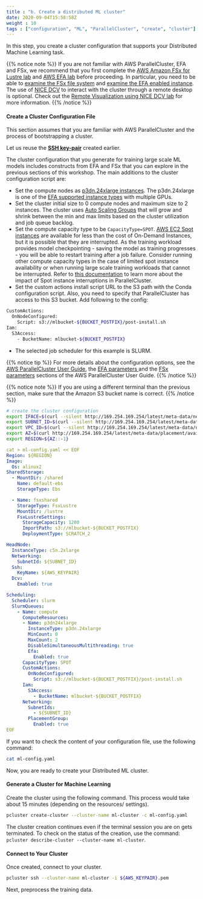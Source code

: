 ```yaml
---
title : "b. Create a distributed ML cluster"
date: 2020-09-04T15:58:58Z
weight : 10
tags : ["configuration", "ML", "ParallelCluster", "create", "cluster"]
---
```


In this step, you create a cluster configuration that supports your Distributed Machine Learning task.

{{% notice note %}}
If you are not familiar with AWS ParallelCluster, EFA and FSx, we recommend that you first complete the [AWS Amazon FSx for Lustre lab](../04-amazon-fsx-for-lustre.html) and [AWS EFA lab](../07-efa.html) before proceeding.
In particular, you need to be able to [examine the FSx file system](../04-amazon-fsx-for-lustre/03-check-fs.html) and [examine the EFA enabled instance](../07-efa/02-check-efa.html).
The use of [NICE DCV](https://aws.amazon.com/hpc/dcv/) to interact with the cluster through a remote desktop is optional. Check out the [Remote Visualization using NICE DCV lab](../06-nice-dcv.html) for more information.
{{% /notice %}}

#### Create a Cluster Configuration File

This section assumes that you are familiar with AWS ParallelCluster and the process of bootstrapping a cluster.

Let us reuse the [**SSH key-pair**](/02-aws-getting-started/05-key-pair-create.html) created earlier.

The cluster configuration that you generate for training large scale ML models includes constructs from EFA and FSx that you can explore in the previous sections of this workshop. The main additions to the cluster configuration script are:

- Set the compute nodes as [p3dn.24xlarge instances](https://aws.amazon.com/ec2/instance-types/). The p3dn.24xlarge is one of the [EFA supported instance types](https://docs.aws.amazon.com/AWSEC2/latest/UserGuide/efa.html#efa-instance-types) with multiple GPUs.
- Set the cluster initial size to 0 compute nodes and maximum size to 2 instances. The cluster uses [Auto Scaling Groups](https://docs.aws.amazon.com/autoscaling/ec2/userguide/AutoScalingGroup.html) that will grow and shrink between the min and max limits based on the cluster utilization and job queue backlog.
- Set the compute capacity type to be `CapacityType=SPOT`. [AWS EC2 Spot instances](https://aws.amazon.com/ec2/spot) are available for less than the cost of On-Demand Instances, but it is possible that they are interrupted. As the training workload provides model checkpointing - saving the model as training progresses - you will be able to restart training after a job failure. Consider running other compute capacity types in the case of limited spot instance availability or when running large scale training workloads that cannot be interrupted. Refer to [this documentation](https://docs.aws.amazon.com/parallelcluster/latest/ug/Scheduling-v3.html#yaml-Scheduling-SlurmQueues-CapacityType) to learn more about the impact of Spot instance interruptions in ParallelCluster.  
- Set the custom actions install script URL to the S3 path with the Conda configuration script. Also, you need to specify that ParallelCluster has access to this S3 bucket. Add following to the config:

```bash
CustomActions:
  OnNodeConfigured:
    Script: s3://mlbucket-${BUCKET_POSTFIX}/post-install.sh
Iam:
  S3Access:
    - BucketName: mlbucket-${BUCKET_POSTFIX}
```
- The selected job scheduler for this example is SLURM.

{{% notice tip %}}
For more details about the configuration options, see the [AWS ParallelCluster User Guide](https://docs.aws.amazon.com/parallelcluster/latest/ug/parallelcluster-version-3.html), the [EFA parameters ](https://docs.aws.amazon.com/parallelcluster/latest/ug/Scheduling-v3.html#yaml-Scheduling-SlurmQueues-ComputeResources-Efa) and the [FSx parameters](https://docs.aws.amazon.com/parallelcluster/latest/ug/SharedStorage-v3.html#SharedStorage-v3-FsxLustreSettings) sections of the AWS ParallelCluster User Guide.
{{% /notice %}}

{{% notice note %}}
If you are using a different terminal than the previous section, make sure that the Amazon S3 bucket name is correct.
{{% /notice %}}

```bash
# create the cluster configuration
export IFACE=$(curl --silent http://169.254.169.254/latest/meta-data/network/interfaces/macs/)
export SUBNET_ID=$(curl --silent http://169.254.169.254/latest/meta-data/network/interfaces/macs/${IFACE}/subnet-id)
export VPC_ID=$(curl --silent http://169.254.169.254/latest/meta-data/network/interfaces/macs/${IFACE}/vpc-id)
export AZ=$(curl http://169.254.169.254/latest/meta-data/placement/availability-zone)
export REGION=${AZ::-1}
```

```yaml
cat > ml-config.yaml << EOF
Region: ${REGION}
Image:
  Os: alinux2
SharedStorage:
  - MountDir: /shared
    Name: default-ebs
    StorageType: Ebs

  - Name: fsxshared
    StorageType: FsxLustre
    MountDir: /lustre
    FsxLustreSettings:
      StorageCapacity: 1200
      ImportPath: s3://mlbucket-${BUCKET_POSTFIX}
      DeploymentType: SCRATCH_2

HeadNode:
  InstanceType: c5n.2xlarge
  Networking:
    SubnetId: ${SUBNET_ID}
  Ssh:
    KeyName: ${AWS_KEYPAIR}
  Dcv:
    Emabled: true

Scheduling:
  Scheduler: slurm
  SlurmQueues:
    - Name: compute
      ComputeResources:
      - Name: p3dn24xlarge
        InstanceType: p3dn.24xlarge
        MinCount: 0
        MaxCount: 2
        DisableSimultaneousMultithreading: true
        Efa:
          Enabled: true
      CapacityType: SPOT
      CustomActions:
        OnNodeConfigured:
          Script: s3://mlbucket-${BUCKET_POSTFIX}/post-install.sh
      Iam:
        S3Access:
          - BucketName: mlbucket-${BUCKET_POSTFIX}
      Networking:
        SubnetIds:
          - ${SUBNET_ID}
        PlacementGroup:
          Enabled: true
EOF
```

If you want to check the content of your configuration file, use the following command:

```bash
cat ml-config.yaml
```

Now, you are ready to create your Distributed ML cluster.

#### Generate a Cluster for Machine Learning

Create the cluster using the following command. This process would take about 15 minutes (depending on the resources/ settings).

```bash
pcluster create-cluster --cluster-name ml-cluster -c ml-config.yaml
```

The cluster creation continues even if the terminal session you are on gets terminated. To check on the status of the creation, use the command: `pcluster describe-cluster --cluster-name ml-cluster`.

#### Connect to Your Cluster

Once created, connect to your cluster.

```bash
pcluster ssh --cluster-name ml-cluster -i ${AWS_KEYPAIR}.pem
```

Next, preprocess the training data.
